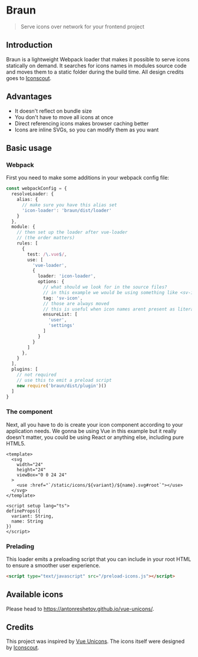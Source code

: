 # Braun
>Serve icons over network for your frontend project

## Introduction

Braun is a lightweight Webpack loader that makes it possible to serve icons statically on demand. It searches for icons names in modules source code and moves them to a static folder during the build time. All design credits goes to [Iconscout](https://github.com/iconscout/unicons).

## Advantages

- It doesn't reflect on bundle size
- You don't have to move all icons at once
- Direct referencing icons makes browser caching better
- Icons are inline SVGs, so you can modify them as you want

## Basic usage

### Webpack

First you need to make some additions in your webpack config file:

```typescript
const webpackConfig = {
  resolveLoader: {
    alias: {
      // make sure you have this alias set
      'icon-loader': 'braun/dist/loader'
    }
  },
  module: {
    // then set up the loader after vue-loader
    // (the order matters)
    rules: [
      {
        test: /\.vue$/,
        use: [
          'vue-loader',
          {
            loader: 'icon-loader',
            options: {
              // what should we look for in the source files?
              // in this example we would be using something like <sv-icon name="user" />
              tag: 'sv-icon',
              // those are always moved
              // this is useful when icon names arent present as literals in files
              ensureList: [
                'user',
                'settings'
              ]
            }
          }
        ]
      },
    }
  ],
  plugins: [
    // not required
    // use this to emit a preload script
    new require('braun/dist/plugin')()
  ]
}
```

### The component

Next, all you have to do is create your icon component according to your application needs. We gonna be using Vue in this example but it really doesn't matter, you could be using React or anything else, including pure HTML5.

```vue
<template>
  <svg
    width="24"
    height="24"
    viewBox="0 0 24 24"
  >
    <use :href="`/static/icons/${variant}/${name}.svg#root`"></use>
  </svg>
</template>

<script setup lang="ts">
defineProps({
  variant: String,
  name: String
})
</script>
```

### Prelading

This loader emits a preloading script that you can include in your root HTML to ensure a smoother user experience.
```html
<script type="text/javascript" src="/preload-icons.js"></script>
```

## Available icons

Please head to https://antonreshetov.github.io/vue-unicons/.

## Credits
This project was inspired by [Vue Unicons](https://github.com/antonreshetov/vue-unicons). The icons itself were designed by [Iconscout](https://github.com/iconscout/unicons).
